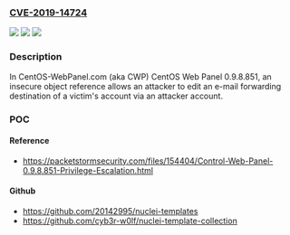 ### [CVE-2019-14724](https://cve.mitre.org/cgi-bin/cvename.cgi?name=CVE-2019-14724)
![](https://img.shields.io/static/v1?label=Product&message=n%2Fa&color=blue)
![](https://img.shields.io/static/v1?label=Version&message=n%2Fa&color=blue)
![](https://img.shields.io/static/v1?label=Vulnerability&message=n%2Fa&color=brighgreen)

### Description

In CentOS-WebPanel.com (aka CWP) CentOS Web Panel 0.9.8.851, an insecure object reference allows an attacker to edit an e-mail forwarding destination of a victim's account via an attacker account.

### POC

#### Reference
- https://packetstormsecurity.com/files/154404/Control-Web-Panel-0.9.8.851-Privilege-Escalation.html

#### Github
- https://github.com/20142995/nuclei-templates
- https://github.com/cyb3r-w0lf/nuclei-template-collection


